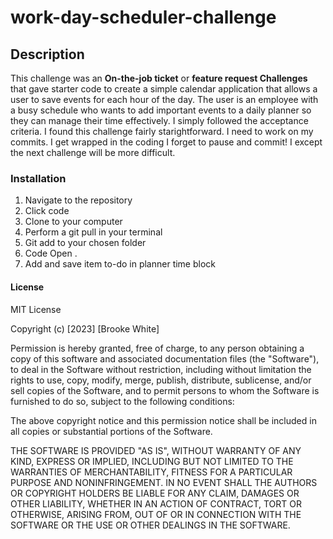 # work-day-scheduler-challenge

## Description 

This challenge was an **On-the-job ticket** or **feature request Challenges** that gave starter code to create a simple calendar application that allows a user to save events for each hour of the day. The user is an employee with a busy schedule who wants to add important events to a daily planner so they can  manage their time effectively. I simply followed the acceptance criteria. I found this challenge fairly starightforward. I need to work on my commits. I get wrapped in the coding I forget to pause and commit! I except the next challenge will be more difficult. 

### Installation

1. Navigate to the repository
2. Click code
3. Clone to your computer 
4. Perform a git pull in your terminal
5. Git add to your chosen folder
6. Code Open . 
7. Add and save item to-do in planner time block

#### License 

MIT License

Copyright (c) [2023] [Brooke White]

Permission is hereby granted, free of charge, to any person obtaining a copy
of this software and associated documentation files (the "Software"), to deal
in the Software without restriction, including without limitation the rights
to use, copy, modify, merge, publish, distribute, sublicense, and/or sell
copies of the Software, and to permit persons to whom the Software is
furnished to do so, subject to the following conditions:

The above copyright notice and this permission notice shall be included in all
copies or substantial portions of the Software.

THE SOFTWARE IS PROVIDED "AS IS", WITHOUT WARRANTY OF ANY KIND, EXPRESS OR
IMPLIED, INCLUDING BUT NOT LIMITED TO THE WARRANTIES OF MERCHANTABILITY,
FITNESS FOR A PARTICULAR PURPOSE AND NONINFRINGEMENT. IN NO EVENT SHALL THE
AUTHORS OR COPYRIGHT HOLDERS BE LIABLE FOR ANY CLAIM, DAMAGES OR OTHER
LIABILITY, WHETHER IN AN ACTION OF CONTRACT, TORT OR OTHERWISE, ARISING FROM,
OUT OF OR IN CONNECTION WITH THE SOFTWARE OR THE USE OR OTHER DEALINGS IN THE
SOFTWARE.
